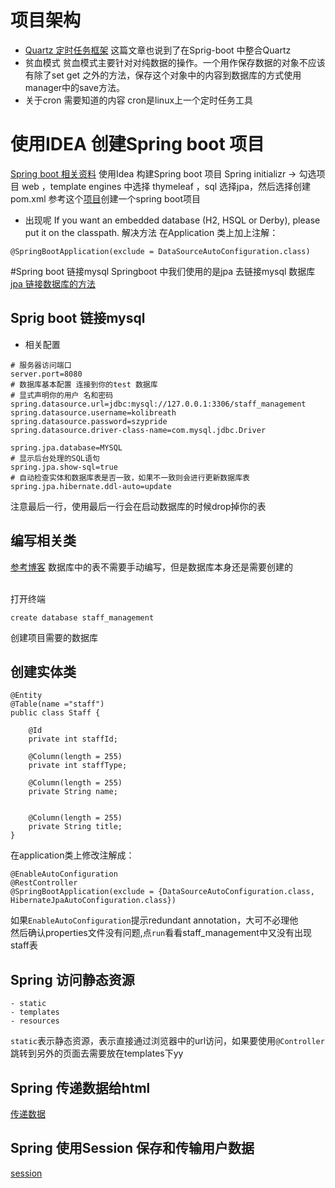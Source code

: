 # 项目架构
- [Quartz 定时任务框架](https://juejin.im/post/5ab77f5d6fb9a028e52dccc3)
这篇文章也说到了在Sprig-boot 中整合Quartz
- 贫血模式
贫血模式主要针对对纯数据的操作。一个用作保存数据的对象不应该有除了set get 之外的方法，保存这个对象中的内容到数据库的方式使用manager中的save方法。
- 关于cron 需要知道的内容
cron是linux上一个定时任务工具

# 使用IDEA 创建Spring boot 项目
[Spring boot 相关资料](http://www.ityouknow.com/spring-boot)
使用Idea 构建Spring boot 项目
Spring initializr -> 勾选项目 web ，template engines 中选择 thymeleaf ，sql 选择jpa，然后选择创建pom.xml
参考这个[项目](http://tengj.top/2017/02/26/springboot1/)创建一个spring boot项目

- 出现呢 If you want an embedded database (H2, HSQL or Derby), please put it on the classpath.
解决方法
在Application 类上加上注解：
```
@SpringBootApplication(exclude = DataSourceAutoConfiguration.class)
```

#Spring boot 链接mysql
Springboot 中我们使用的是jpa 去链接mysql 数据库
[jpa 链接数据库的方法](https://blog.csdn.net/jinbaosite/article/details/77587600)

## Sprig boot 链接mysql
- 相关配置
```
# 服务器访问端口
server.port=8080
# 数据库基本配置 连接到你的test 数据库
# 显式声明你的用户 名和密码
spring.datasource.url=jdbc:mysql://127.0.0.1:3306/staff_management
spring.datasource.username=kolibreath
spring.datasource.password=szypride
spring.datasource.driver-class-name=com.mysql.jdbc.Driver

spring.jpa.database=MYSQL
# 显示后台处理的SQL语句
spring.jpa.show-sql=true
# 自动检查实体和数据库表是否一致，如果不一致则会进行更新数据库表
spring.jpa.hibernate.ddl-auto=update
```
注意最后一行，使用最后一行会在启动数据库的时候drop掉你的表
## 编写相关类
[参考博客](https://juejin.im/post/5aa733af518825558a0646fb)
数据库中的表不需要手动编写，但是数据库本身还是需要创建的

<br>
打开终端

```
create database staff_management
```
创建项目需要的数据库

## 创建实体类

```
@Entity
@Table(name ="staff")
public class Staff {

    @Id
    private int staffId;

    @Column(length = 255)
    private int staffType;

    @Column(length = 255)
    private String name;


    @Column(length = 255)
    private String title;
}
```

在application类上修改注解成：


```
@EnableAutoConfiguration
@RestController
@SpringBootApplication(exclude = {DataSourceAutoConfiguration.class, HibernateJpaAutoConfiguration.class})

```
如果``EnableAutoConfiguration``提示redundant annotation，大可不必理他<br>
然后确认properties文件没有问题,点``run``看看staff_management中又没有出现staff表

## Spring 访问静态资源
```
- static
- templates
- resources
```
``static``表示静态资源，表示直接通过浏览器中的url访问，如果要使用``@Controller`` 跳转到另外的页面去需要放在templates下yy

## Spring 传递数据给html
[传递数据](https://blog.csdn.net/weixin_36380516/article/details/78668199)


## Spring 使用Session 保存和传输用户数据
[session](https://blog.csdn.net/linuu/article/details/51037943)